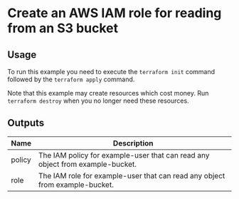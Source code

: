 # Create an AWS IAM role for reading from an S3 bucket #

## Usage ##

To run this example you need to execute the `terraform init` command
followed by the `terraform apply` command.

Note that this example may create resources which cost money. Run
`terraform destroy` when you no longer need these resources.

## Outputs ##

| Name | Description |
|------|-------------|
| policy | The IAM policy for example-user that can read any object from example-bucket. |
| role | The IAM role for example-user that can read any object from example-bucket. |

